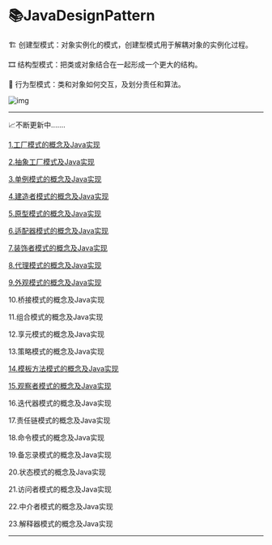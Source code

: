 # :books:JavaDesignPattern

:building_construction: 创建型模式：对象实例化的模式，创建型模式用于解耦对象的实例化过程。

:film_strip: 结构型模式：把类或对象结合在一起形成一个更大的结构。

:footprints: 行为型模式：类和对象如何交互，及划分责任和算法。

![img](https://gitee.com/venture_git/PicGo-CloudImg/raw/master/img/20210708112621.png)

------

:chart_with_upwards_trend:不断更新中.......

[1.工厂模式的概念及Java实现](https://github.com/VentureQ/JavaDesignPattern/blob/main/23%E7%A7%8D%E8%AE%BE%E8%AE%A1%E6%A8%A1%E5%BC%8F/%E5%B7%A5%E5%8E%82%E6%A8%A1%E5%BC%8F%E7%9A%84%E6%A6%82%E5%BF%B5%E5%8F%8AJava%E5%AE%9E%E7%8E%B0.md)

[2.抽象工厂模式及Java实现](https://github.com/VentureQ/JavaDesignPattern/blob/main/23%E7%A7%8D%E8%AE%BE%E8%AE%A1%E6%A8%A1%E5%BC%8F/%E6%8A%BD%E8%B1%A1%E5%B7%A5%E5%8E%82%E6%A8%A1%E5%BC%8F%E7%9A%84%E6%A6%82%E5%BF%B5%E5%8F%8AJava%E5%AE%9E%E7%8E%B0.md)

[3.单例模式的概念及Java实现](https://github.com/VentureQ/JavaDesignPattern/blob/main/23%E7%A7%8D%E8%AE%BE%E8%AE%A1%E6%A8%A1%E5%BC%8F/%E5%8D%95%E4%BE%8B%E6%A8%A1%E5%BC%8F%E7%9A%84%E6%A6%82%E5%BF%B5%E5%8F%8AJava%E5%AE%9E%E7%8E%B0.md)

[4.建造者模式的概念及Java实现](https://github.com/VentureQ/JavaDesignPattern/blob/main/23%E7%A7%8D%E8%AE%BE%E8%AE%A1%E6%A8%A1%E5%BC%8F/%E5%BB%BA%E9%80%A0%E8%80%85%E6%A8%A1%E5%BC%8F%E7%9A%84%E6%A6%82%E5%BF%B5%E5%8F%8AJava%E5%AE%9E%E7%8E%B0.md)

[5.原型模式的概念及Java实现](https://github.com/VentureQ/Java-Design-Pattern/blob/main/23%E7%A7%8D%E8%AE%BE%E8%AE%A1%E6%A8%A1%E5%BC%8F/%E5%8E%9F%E5%9E%8B%E6%A8%A1%E5%BC%8F%E7%9A%84%E6%A6%82%E5%BF%B5%E5%8F%8AJava%E5%AE%9E%E7%8E%B0.md)

[6.适配器模式的概念及Java实现](https://github.com/VentureQ/Java-Design-Pattern/blob/main/23%E7%A7%8D%E8%AE%BE%E8%AE%A1%E6%A8%A1%E5%BC%8F/%E9%80%82%E9%85%8D%E5%99%A8%E6%A8%A1%E5%BC%8F%E7%9A%84%E6%A6%82%E5%BF%B5%E5%8F%8AJava%E5%AE%9E%E7%8E%B0.md)

[7.装饰者模式的概念及Java实现](https://github.com/VentureQ/Java-Design-Pattern/blob/main/23%E7%A7%8D%E8%AE%BE%E8%AE%A1%E6%A8%A1%E5%BC%8F/%E8%A3%85%E9%A5%B0%E8%80%85%E6%A8%A1%E5%BC%8F%E7%9A%84%E6%A6%82%E5%BF%B5%E5%8F%8AJava%E5%AE%9E%E7%8E%B0.md)

[8.代理模式的概念及Java实现](https://github.com/VentureQ/Java-Design-Pattern/blob/main/23%E7%A7%8D%E8%AE%BE%E8%AE%A1%E6%A8%A1%E5%BC%8F/%E4%BB%A3%E7%90%86%E6%A8%A1%E5%BC%8F%E7%9A%84%E6%A6%82%E5%BF%B5%E5%8F%8AJava%E5%AE%9E%E7%8E%B0.md)

[9.外观模式的概念及Java实现](https://github.com/VentureQ/Java-Design-Pattern/blob/main/23%E7%A7%8D%E8%AE%BE%E8%AE%A1%E6%A8%A1%E5%BC%8F/%E5%A4%96%E8%A7%82%E6%A8%A1%E5%BC%8F%E7%9A%84%E6%A6%82%E5%BF%B5%E5%8F%8AJava%E5%AE%9E%E7%8E%B0.md)

10.桥接模式的概念及Java实现

11.组合模式的概念及Java实现

12.享元模式的概念及Java实现

13.策略模式的概念及Java实现

[14.模板方法模式的概念及Java实现](https://github.com/VentureQ/Java-Design-Pattern/blob/main/23%E7%A7%8D%E8%AE%BE%E8%AE%A1%E6%A8%A1%E5%BC%8F/%E6%A8%A1%E6%9D%BF%E6%96%B9%E6%B3%95%E6%A8%A1%E5%BC%8F%E7%9A%84%E6%A6%82%E5%BF%B5%E5%8F%8AJava%E5%AE%9E%E7%8E%B0.md)

[15.观察者模式的概念及Java实现](https://github.com/VentureQ/Java-Design-Pattern/blob/main/23%E7%A7%8D%E8%AE%BE%E8%AE%A1%E6%A8%A1%E5%BC%8F/%E8%A7%82%E5%AF%9F%E8%80%85%E6%A8%A1%E5%BC%8F%E7%9A%84%E6%A6%82%E5%BF%B5%E5%8F%8AJava%E5%AE%9E%E7%8E%B0.md)

16.迭代器模式的概念及Java实现

17.责任链模式的概念及Java实现

18.命令模式的概念及Java实现

19.备忘录模式的概念及Java实现

20.状态模式的概念及Java实现

21.访问者模式的概念及Java实现

22.中介者模式的概念及Java实现

23.解释器模式的概念及Java实现

------



